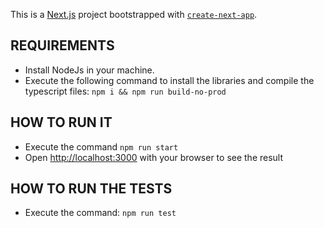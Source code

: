 This is a [Next.js](https://nextjs.org/) project bootstrapped with [`create-next-app`](https://github.com/zeit/next.js/tree/canary/packages/create-next-app).

## REQUIREMENTS
- Install NodeJs in your machine.
- Execute the following command to install the libraries and compile the typescript files: `npm i && npm run build-no-prod`

## HOW TO RUN IT
- Execute the command `npm run start`
- Open [http://localhost:3000](http://localhost:3000) with your browser to see the result

## HOW TO RUN THE TESTS
- Execute the command: `npm run test`
